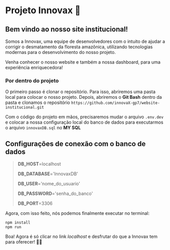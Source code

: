 # Projeto Innovax 🌳
## Bem vindo ao nosso site institucional!
Somos a Innovax, uma equipe de desenvolvedores com o intuito de ajudar a corrigir o desmatamento da floresta amazônica, utilizando tecnologias modernas para o desenvolvimento do nosso projeto. 

Venha conhecer o nosso website e também a nossa dashboard, para uma experiência enriquecedora!

### Por dentro do projeto
O primeiro passo é clonar o repositório. Para isso, abriremos uma pasta local para colocar o nosso projeto.
Depois, abriremos o **Git Bash** dentro da pasta e clonamos o repositório `https://github.com/innovaX-gp7/website-institucional.git`

Com o código do projeto em mãos, precisaremos mudar o arquivo `.env.dev` e colocar a nossa configuração local do banco de dados para executarmos o arquivo `innovaxDB.sql` no **MY SQL**

## Configurações de conexão com o banco de dados
> **DB_HOST**=localhost
> 
> **DB_DATABASE**='InnovaxDB'
> 
> **DB_USER**='nome_do_usuario'
> 
> **DB_PASSWORD**='senha_do_banco'
> 
> **DB_PORT**=3306


Agora, com isso feito, nós podemos finalmente executar no terminal:
```
npm install
npm run
```

Boa! Agora é só clicar no link *localhost* e desfrutar do que a Innovax tem para oferecer! 🤗🌱
